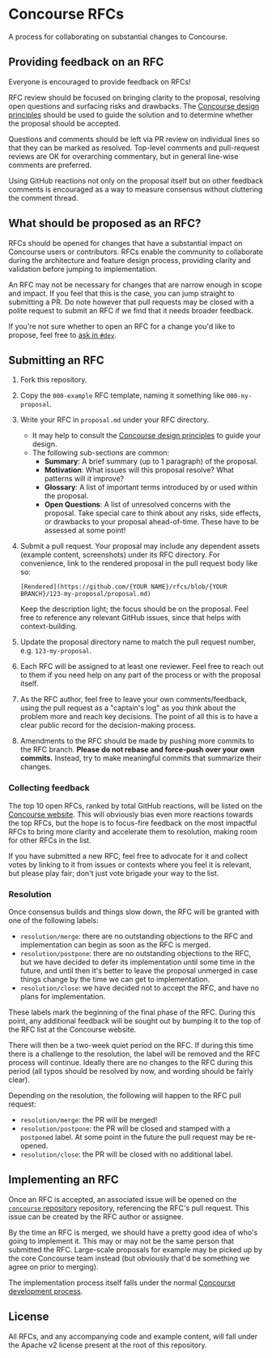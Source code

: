 # Concourse RFCs

A process for collaborating on substantial changes to Concourse.


## Providing feedback on an RFC

Everyone is encouraged to provide feedback on RFCs!

RFC review should be focused on bringing clarity to the proposal, resolving
open questions and surfacing risks and drawbacks. The [Concourse design
principles](DESIGN_PRINCIPLES.md) should be used to guide the solution and to
determine whether the proposal should be accepted.

Questions and comments should be left via PR review on individual lines so that
they can be marked as resolved. Top-level comments and pull-request reviews are
OK for overarching commentary, but in general line-wise comments are preferred.

Using GitHub reactions not only on the proposal itself but on other feedback
comments is encouraged as a way to measure consensus without cluttering the
comment thread.


## What should be proposed as an RFC?

RFCs should be opened for changes that have a substantial impact on Concourse
users or contributors. RFCs enable the community to collaborate during the
architecture and feature design process, providing clarity and validation
before jumping to implementation.

An RFC may not be necessary for changes that are narrow enough in scope and
impact. If you feel that this is the case, you can jump straight to submitting
a PR. Do note however that pull requests may be closed with a polite request to
submit an RFC if we find that it needs broader feedback.

If you're not sure whether to open an RFC for a change you'd like to propose,
feel free to [ask in `#dev`](https://discord.gg/MeRxXKW).


## Submitting an RFC

1. Fork this repository.
1. Copy the `000-example` RFC template, naming it something like
   `000-my-proposal`.
1. Write your RFC in `proposal.md` under your RFC directory.
    * It may help to consult the [Concourse design principles](DESIGN_PRINCIPLES.md) to guide your design.
    * The following sub-sections are common:
      * **Summary**: A brief summary (up to 1 paragraph) of the proposal.
      * **Motivation**: What issues will this proposal resolve? What patterns
        will it improve?
      * **Glossary**: A list of important terms introduced by or used within
        the proposal.
      * **Open Questions**: A list of unresolved concerns with the proposal.
        Take special care to think about any risks, side effects, or drawbacks
        to your proposal ahead-of-time. These have to be assessed at some
        point!
1. Submit a pull request. Your proposal may include any dependent assets
   (example content, screenshots) under its RFC directory. For convenience,
   link to the rendered proposal in the pull request body like so:

   ```
   [Rendered](https://github.com/{YOUR NAME}/rfcs/blob/{YOUR BRANCH}/123-my-proposal/proposal.md)
   ```

   Keep the description light; the focus should be on the proposal.
   Feel free to reference any relevant GitHub issues, since that helps with
   context-building.
1. Update the proposal directory name to match the pull request number, e.g.
   `123-my-proposal`.
1. Each RFC will be assigned to at least one reviewer. Feel free to reach out
   to them if you need help on any part of the process or with the proposal
   itself.
1. As the RFC author, feel free to leave your own comments/feedback, using the
   pull request as a "captain's log" as you think about the problem more and
   reach key decisions. The point of all this is to have a clear public record
   for the decision-making process.
1. Amendments to the RFC should be made by pushing more commits to the RFC
   branch. **Please do not rebase and force-push over your own commits.**
   Instead, try to make meaningful commits that summarize their changes.


### Collecting feedback

The top 10 open RFCs, ranked by total GitHub reactions, will be listed on the
[Concourse website](https://concourse-ci.org). This will obviously bias even
more reactions towards the top RFCs, but the hope is to focus-fire feedback on
the most impactful RFCs to bring more clarity and accelerate them to
resolution, making room for other RFCs in the list.

If you have submitted a new RFC, feel free to advocate for it and collect votes
by linking to it from issues or contexts where you feel it is relevant, but
please play fair; don't just vote brigade your way to the list.


### Resolution

Once consensus builds and things slow down, the RFC will be granted with one of
the following labels:

* `resolution/merge`: there are no outstanding objections to the RFC and
  implementation can begin as soon as the RFC is merged.
* `resolution/postpone`: there are no outstanding objections to the RFC, but we
  have decided to defer its implementation until some time in the future, and
  until then it's better to leave the proposal unmerged in case things change
  by the time we can get to implementation.
* `resolution/close`: we have decided not to accept the RFC, and have no plans
  for implementation.

These labels mark the beginning of the final phase of the RFC. During this
point, any additional feedback will be sought out by bumping it to the top of
the RFC list at the Concourse website.

There will then be a two-week quiet period on the RFC. If during this time
there is a challenge to the resolution, the label will be removed and the RFC
process will continue. Ideally there are no changes to the RFC during this
period (all typos should be resolved by now, and wording should be fairly
clear).

Depending on the resolution, the following will happen to the RFC pull request:

* `resolution/merge`: the PR will be merged!
* `resolution/postpone`: the PR will be closed and stamped with a `postponed`
  label. At some point in the future the pull request may be re-opened.
* `resolution/close`: the PR will be closed with no additional label.


## Implementing an RFC

Once an RFC is accepted, an associated issue will be opened on the [`concourse`
repository](https://github.com/concourse/concourse) repository, referencing the
RFC's pull request. This issue can be created by the RFC author or assignee.

By the time an RFC is merged, we should have a pretty good idea of who's going
to implement it. This may or may not be the same person that submitted the RFC.
Large-scale proposals for example may be picked up by the core Concourse team
instead (but obviously that'd be something we agree on prior to merging).

The implementation process itself falls under the normal [Concourse development
process](https://github.com/concourse/concourse/blob/master/CONTRIBUTING.md).


## License

All RFCs, and any accompanying code and example content, will fall under the
Apache v2 license present at the root of this repository.
